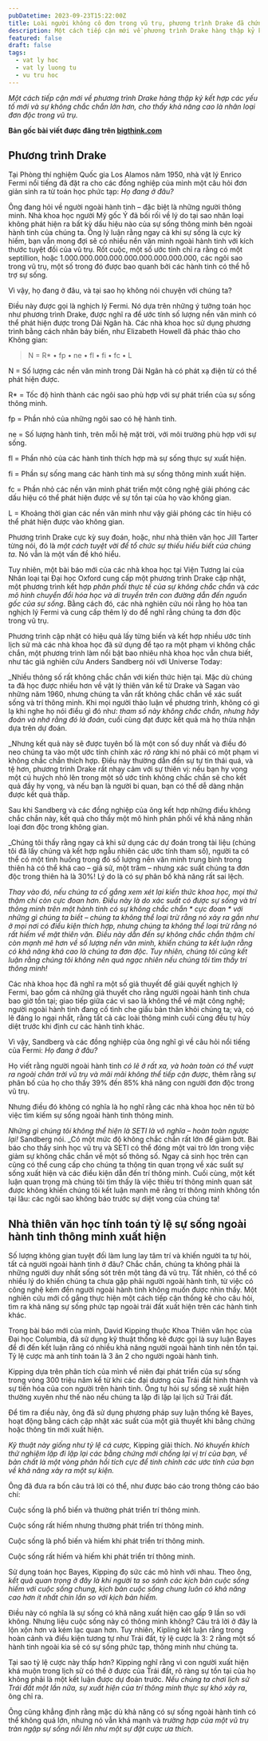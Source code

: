 ```yaml
---
pubDatetime: 2023-09-23T15:22:00Z
title: Loài người không cô đơn trong vũ trụ, phương trình Drake đã chứng minh điều ấy
description: Một cách tiếp cận mới về phương trình Drake hàng thập kỷ kết hợp các yếu tố mới và sự không chắc chắn lớn hơn, cho thấy khả năng cao là nhân loại đơn độc trong vũ trụ.
featured: false
draft: false
tags:
  - vat ly hoc
  - vat ly luong tu
  - vu tru hoc
---
```


_Một cách tiếp cận mới về phương trình Drake hàng thập kỷ kết hợp các yếu tố mới và sự không chắc chắn lớn hơn, cho thấy khả năng cao là nhân loại đơn độc trong vũ trụ._

**Bản gốc bài viết được đăng trên [bigthink.com](https://bigthink.com/)**

## Phương trình Drake

Tại Phòng thí nghiệm Quốc gia Los Alamos năm 1950, nhà vật lý Enrico Fermi nổi tiếng đã đặt ra cho các đồng nghiệp của mình một câu hỏi đơn giản sinh ra từ toán học phức tạp: _Họ đang ở đâu?_

Ông đang hỏi về người ngoài hành tinh – đặc biệt là những người thông minh. Nhà khoa học người Mỹ gốc Ý đã bối rối về lý do tại sao nhân loại không phát hiện ra bất kỳ dấu hiệu nào của sự sống thông minh bên ngoài hành tinh của chúng ta. Ông lý luận rằng ngay cả khi sự sống là cực kỳ hiếm, bạn vẫn mong đợi sẽ có nhiều nền văn minh ngoài hành tinh với kích thước tuyệt đối của vũ trụ. Rốt cuộc, một số ước tính chỉ ra rằng có một septillion, hoặc 1.000.000.000.000.000.000.000.000.000, các ngôi sao trong vũ trụ, một số trong đó được bao quanh bởi các hành tinh có thể hỗ trợ sự sống.

Vì vậy, họ đang ở đâu, và tại sao họ không nói chuyện với chúng ta?

Điều này được gọi là nghịch lý Fermi. Nó dựa trên những ý tưởng toán học như phương trình Drake, được nghĩ ra để ước tính số lượng nền văn minh có thể phát hiện được trong Dải Ngân hà. Các nhà khoa học sử dụng phương trình bằng cách nhân bảy biến, như Elizabeth Howell đã phác thảo cho Không gian:

> N = R* • fp • ne • fl • fi • fc • L

N = Số lượng các nền văn minh trong Dải Ngân hà có phát xạ điện từ có thể phát hiện được.

R* = Tốc độ hình thành các ngôi sao phù hợp với sự phát triển của sự sống thông minh.

fp = Phần nhỏ của những ngôi sao có hệ hành tinh.

ne = Số lượng hành tinh, trên mỗi hệ mặt trời, với môi trường phù hợp với sự sống.

fl = Phần nhỏ của các hành tinh thích hợp mà sự sống thực sự xuất hiện.

fi = Phần sự sống mang các hành tinh mà sự sống thông minh xuất hiện.

fc = Phần nhỏ các nền văn minh phát triển một công nghệ giải phóng các dấu hiệu có thể phát hiện được về sự tồn tại của họ vào không gian.

L = Khoảng thời gian các nền văn minh như vậy giải phóng các tín hiệu có thể phát hiện được vào không gian.

Phương trình Drake cực kỳ suy đoán, hoặc, như nhà thiên văn học Jill Tarter từng nói, đó là _một cách tuyệt vời để tổ chức sự thiếu hiểu biết của chúng ta_. Nó vẫn là một vấn đề khó hiểu.

Tuy nhiên, một bài báo mới của các nhà khoa học tại Viện Tương lai của Nhân loại tại Đại học Oxford cung cấp một phương trình Drake cập nhật, một phương trình kết hợp _phân phối thực tế của sự không chắc chắn_ và _các mô hình chuyển đổi hóa học và di truyền trên con đường dẫn đến nguồn gốc của sự sống_. Bằng cách đó, các nhà nghiên cứu nói rằng họ hòa tan nghịch lý Fermi và cung cấp thêm lý do để nghĩ rằng chúng ta đơn độc trong vũ trụ.

Phương trình cập nhật có hiệu quả lấy từng biến và kết hợp nhiều ước tính lịch sử mà các nhà khoa học đã sử dụng để tạo ra một phạm vi không chắc chắn, một phương trình làm nổi bật bao nhiêu nhà khoa học vẫn chưa biết, như tác giả nghiên cứu Anders Sandberg nói với Universe Today:

_Nhiều thông số rất không chắc chắn với kiến thức hiện tại. Mặc dù chúng ta đã học được nhiều hơn về vật lý thiên văn kể từ Drake và Sagan vào những năm 1960, nhưng chúng ta vẫn rất không chắc chắn về xác suất sống và trí thông minh. Khi mọi người thảo luận về phương trình, không có gì lạ khi nghe họ nói điều gì đó như: _tham số này không chắc chắn, nhưng hãy đoán và nhớ rằng đó là đoán_, cuối cùng đạt được kết quả mà họ thừa nhận dựa trên dự đoán.

_Nhưng kết quả này sẽ được tuyên bố là một con số duy nhất và điều đó neo chúng ta vào một ước tính chính xác *rõ ràng* khi nó phải có một phạm vi không chắc chắn thích hợp. Điều này thường dẫn đến sự tự tin thái quá, và tệ hơn, phương trình Drake rất nhạy cảm với sự thiên vị: nếu bạn hy vọng một cú huých nhỏ lên trong một số ước tính không chắc chắn sẽ cho kết quả đầy hy vọng, và nếu bạn là người bi quan, bạn có thể dễ dàng nhận được kết quả thấp.

Sau khi Sandberg và các đồng nghiệp của ông kết hợp những điều không chắc chắn này, kết quả cho thấy một mô hình phân phối về khả năng nhân loại đơn độc trong không gian.

_Chúng tôi thấy rằng ngay cả khi sử dụng các dự đoán trong tài liệu (chúng tôi đã lấy chúng và kết hợp ngẫu nhiên các ước tính tham số), người ta có thể có một tình huống trong đó số lượng nền văn minh trung bình trong thiên hà có thể khá cao – giả sử, một trăm – nhưng xác suất chúng ta đơn độc trong thiên hà là 30%! Lý do là có sự phân bố khả năng rất sai lệch.

_Thay vào đó, nếu chúng ta cố gắng xem xét lại kiến thức khoa học, mọi thứ thậm chí còn cực đoan hơn. Điều này là do xác suất có được sự sống và trí thông minh trên một hành tinh có sự không chắc chắn * cực đoan * với những gì chúng ta biết – chúng ta không thể loại trừ rằng nó xảy ra gần như ở mọi nơi có điều kiện thích hợp, nhưng chúng ta không thể loại trừ rằng nó rất hiếm về mặt thiên văn. Điều này dẫn đến sự không chắc chắn thậm chí còn mạnh mẽ hơn về số lượng nền văn minh, khiến chúng ta kết luận rằng có khả năng khá cao là chúng ta đơn độc. Tuy nhiên, chúng tôi *cũng* kết luận rằng chúng tôi không nên quá ngạc nhiên nếu chúng tôi tìm thấy trí thông minh!_

Các nhà khoa học đã nghĩ ra một số giả thuyết để giải quyết nghịch lý Fermi, bao gồm cả những giả thuyết cho rằng người ngoài hành tinh chưa bao giờ tồn tại; giao tiếp giữa các vì sao là không thể về mặt công nghệ; người ngoài hành tinh đang cố tình che giấu bản thân khỏi chúng ta; và, có lẽ đáng lo ngại nhất, rằng tất cả các loài thông minh cuối cùng đều tự hủy diệt trước khi định cư các hành tinh khác.

Vì vậy, Sandberg và các đồng nghiệp của ông nghĩ gì về câu hỏi nổi tiếng của Fermi: _Họ đang ở đâu?_

Họ viết rằng người ngoài hành tinh _có lẽ ở rất xa, và hoàn toàn có thể vượt ra ngoài chân trời vũ trụ và mãi mãi không thể tiếp cận được_, thêm rằng sự phân bố của họ cho thấy 39% đến 85% khả năng con người đơn độc trong vũ trụ.

Nhưng điều đó không có nghĩa là họ nghĩ rằng các nhà khoa học nên từ bỏ việc tìm kiếm sự sống ngoài hành tinh thông minh.

_Những gì chúng tôi không thể hiện là SETI là vô nghĩa – hoàn toàn ngược lại!_ Sandberg nói. _Có một mức độ không chắc chắn rất lớn để giảm bớt. Bài báo cho thấy sinh học vũ trụ và SETI có thể đóng một vai trò lớn trong việc giảm sự không chắc chắn về một số thông số. Ngay cả sinh học trên cạn cũng có thể cung cấp cho chúng ta thông tin quan trọng về xác suất sự sống xuất hiện và các điều kiện dẫn đến trí thông minh. Cuối cùng, một kết luận quan trọng mà chúng tôi tìm thấy là việc thiếu trí thông minh quan sát được không khiến chúng tôi kết luận mạnh mẽ rằng trí thông minh không tồn tại lâu: các ngôi sao không báo trước sự diệt vong của chúng ta!

## Nhà thiên văn học tính toán tỷ lệ sự sống ngoài hành tinh thông minh xuất hiện

Số lượng không gian tuyệt đối làm lung lay tâm trí và khiến người ta tự hỏi, tất cả người ngoài hành tinh ở đâu? Chắc chắn, chúng ta không phải là những người duy nhất sống sót trên một tảng đá vũ trụ. Tất nhiên, có thể có nhiều lý do khiến chúng ta chưa gặp phải người ngoài hành tinh, từ việc có công nghệ kém đến người ngoài hành tinh không muốn được nhìn thấy. Một nghiên cứu mới cố gắng thực hiện một cách tiếp cận thống kê cho câu hỏi, tìm ra khả năng sự sống phức tạp ngoài trái đất xuất hiện trên các hành tinh khác.

Trong bài báo mới của mình, David Kipping thuộc Khoa Thiên văn học của Đại học Columbia, đã sử dụng kỹ thuật thống kê được gọi là suy luận Bayes để đi đến kết luận rằng có nhiều khả năng người ngoài hành tinh nên tồn tại. Tỷ lệ cược mà anh tính toán là 3 ăn 2 cho người ngoài hành tinh.

Kipping dựa trên phân tích của mình về niên đại phát triển của sự sống trong vòng 300 triệu năm kể từ khi các đại dương của Trái đất hình thành và sự tiến hóa của con người trên hành tinh. Ông tự hỏi sự sống sẽ xuất hiện thường xuyên như thế nào nếu chúng ta lặp đi lặp lại lịch sử Trái đất.

Để tìm ra điều này, ông đã sử dụng phương pháp suy luận thống kê Bayes, hoạt động bằng cách cập nhật xác suất của một giả thuyết khi bằng chứng hoặc thông tin mới xuất hiện.

_Kỹ thuật này giống như tỷ lệ cá cược,_ Kipping giải thích. _Nó khuyến khích thử nghiệm lặp đi lặp lại các bằng chứng mới chống lại vị trí của bạn, về bản chất là một vòng phản hồi tích cực để tinh chỉnh các ước tính của bạn về khả năng xảy ra một sự kiện._

Ông đã đưa ra bốn câu trả lời có thể, như được báo cáo trong thông cáo báo chí:

Cuộc sống là phổ biến và thường phát triển trí thông minh.

Cuộc sống rất hiếm nhưng thường phát triển trí thông minh.

Cuộc sống là phổ biến và hiếm khi phát triển trí thông minh.

Cuộc sống rất hiếm và hiếm khi phát triển trí thông minh.

Sử dụng toán học Bayes, Kipping đọ sức các mô hình với nhau. Theo ông, _kết quả quan trọng ở đây là khi người ta so sánh các kịch bản cuộc sống hiếm với cuộc sống chung, kịch bản cuộc sống chung luôn có khả năng cao hơn ít nhất chín lần so với kịch bản hiếm._

Điều này có nghĩa là sự sống có khả năng xuất hiện cao gấp 9 lần so với không. Nhưng liệu cuộc sống này có thông minh không? Câu trả lời ở đây là lộn xộn hơn và kém lạc quan hơn. Tuy nhiên, Kipling kết luận rằng trong hoàn cảnh và điều kiện tương tự như Trái đất, tỷ lệ cược là 3: 2 rằng một số hành tinh ngoài kia sẽ có sự sống phức tạp, thông minh như chúng ta.

Tại sao tỷ lệ cược này thấp hơn? Kipping nghĩ rằng vì con người xuất hiện khá muộn trong lịch sử có thể ở được của Trái đất, rõ ràng sự tồn tại của họ không phải là một kết luận được dự đoán trước. _Nếu chúng ta chơi lịch sử Trái đất một lần nữa, sự xuất hiện của trí thông minh thực sự khó xảy ra_, ông chỉ ra.

Ông cũng khẳng định rằng mặc dù khả năng có sự sống ngoài hành tinh có thể không quá lớn, nhưng nó vẫn khá mạnh và _trường hợp của một vũ trụ tràn ngập sự sống nổi lên như một sự đặt cược ưa thích_.